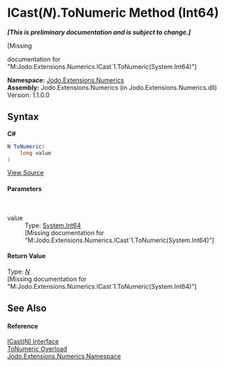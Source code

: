 # ICast(*N*).ToNumeric Method (Int64)
 _**\[This is preliminary documentation and is subject to change.\]**_

\[Missing <summary> documentation for "M:Jodo.Extensions.Numerics.ICast`1.ToNumeric(System.Int64)"\]

**Namespace:**&nbsp;<a href="N_Jodo_Extensions_Numerics">Jodo.Extensions.Numerics</a><br />**Assembly:**&nbsp;Jodo.Extensions.Numerics (in Jodo.Extensions.Numerics.dll) Version: 1.1.0.0

## Syntax

**C#**<br />
``` C#
N ToNumeric(
	long value
)
```

<a href="https://github.com/JosephJShort/Jodo.Extensions/blob/main/src/Jodo.Extensions.Numerics/ICast.cs" rel="noopener noreferrer" title="View the source code">View Source</a><br />

#### Parameters
&nbsp;<dl><dt>value</dt><dd>Type: <a href="https://docs.microsoft.com/dotnet/api/system.int64" target="_blank" rel="noopener noreferrer">System.Int64</a><br />\[Missing <param name="value"/> documentation for "M:Jodo.Extensions.Numerics.ICast`1.ToNumeric(System.Int64)"\]</dd></dl>

#### Return Value
Type: <a href="T_Jodo_Extensions_Numerics_ICast_1">*N*</a><br />\[Missing <returns> documentation for "M:Jodo.Extensions.Numerics.ICast`1.ToNumeric(System.Int64)"\]

## See Also


#### Reference
<a href="T_Jodo_Extensions_Numerics_ICast_1">ICast(N) Interface</a><br /><a href="Overload_Jodo_Extensions_Numerics_ICast_1_ToNumeric">ToNumeric Overload</a><br /><a href="N_Jodo_Extensions_Numerics">Jodo.Extensions.Numerics Namespace</a><br />